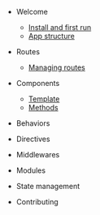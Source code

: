 <!-- docs/_sidebar.md -->

* Welcome

  * [Install and first run](install.md)
  * [App structure](structure.md)

* Routes

  * [Managing routes](routes.md)

* Components

  * [Template](template.md)
  * [Methods](methods.md)

* Behaviors

* Directives

* Middlewares

* Modules

* State management

* Contributing